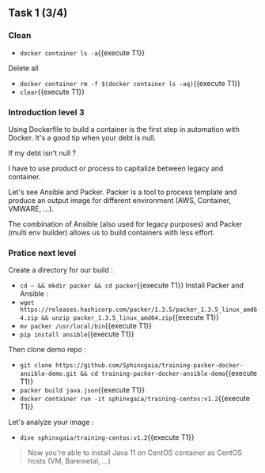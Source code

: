 ## Task 1 (3/4)

### Clean

- `docker container ls -a`{{execute T1}}

Delete all
- `docker container rm -f $(docker container ls -aq)`{{execute T1}}
- `clear`{{execute T1}}

### Introduction level 3

Using Dockerfile to build a container is the first step in automation with Docker. It's a good tip when your debt is null.

If my debt isn't null ?

I have to use product or process to capitalize between legacy and container.

Let's see Ansible and Packer. Packer is a tool to process template and produce an output image for different environment (AWS, Container, VMWARE, ...).

The combination of Ansible (also used for legacy purposes) and Packer (multi env builder) allows us to build containers with less effort.

### Pratice next level

Create a directory for our build :
  - `cd ~ && mkdir packer && cd packer`{{execute T1}}
Install Packer and Ansible :
  - `wget https://releases.hashicorp.com/packer/1.3.5/packer_1.3.5_linux_amd64.zip && unzip packer_1.3.5_linux_amd64.zip`{{execute T1}}
  - `mv packer /usr/local/bin`{{execute T1}}
  - `pip install ansible`{{execute T1}} 

Then clone demo repo :
- `git clone https://github.com/Sphinxgaia/training-packer-docker-ansible-demo.git && cd training-packer-docker-ansible-demo`{{execute T1}}
- `packer build java.json`{{execute T1}}
- `docker container run -it sphinxgaia/training-centos:v1.2`{{execute T1}}

Let's analyze your image :
- `dive sphinxgaia/training-centos:v1.2`{{execute T1}}

> Now you're able to install Java 11 on CentOS container as CentOS hosts (VM, Baremetal, ...)
> 